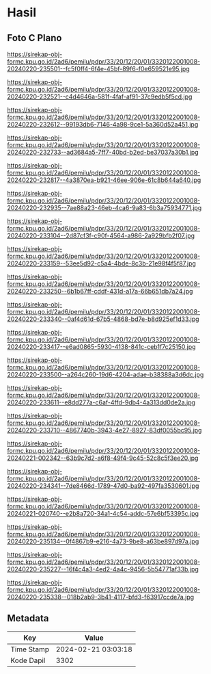 # Hasil

## Foto C Plano

https://sirekap-obj-formc.kpu.go.id/2ad6/pemilu/pdpr/33/20/12/20/01/3320122001008-20240220-235501--fc5f0ff4-6f4e-45bf-89f6-f0e659521e95.jpg

https://sirekap-obj-formc.kpu.go.id/2ad6/pemilu/pdpr/33/20/12/20/01/3320122001008-20240220-232521--c4d4646a-581f-4faf-af91-37c9edb5f5cd.jpg

https://sirekap-obj-formc.kpu.go.id/2ad6/pemilu/pdpr/33/20/12/20/01/3320122001008-20240220-232612--99193db6-7146-4a98-9ce1-5a360d52a451.jpg

https://sirekap-obj-formc.kpu.go.id/2ad6/pemilu/pdpr/33/20/12/20/01/3320122001008-20240220-232733--ad3684a5-7ff7-40bd-b2ed-be37037a30b1.jpg

https://sirekap-obj-formc.kpu.go.id/2ad6/pemilu/pdpr/33/20/12/20/01/3320122001008-20240220-232817--4a3870ea-b921-46ee-906e-61c8b644a640.jpg

https://sirekap-obj-formc.kpu.go.id/2ad6/pemilu/pdpr/33/20/12/20/01/3320122001008-20240220-232935--7ae88a23-46eb-4ca6-9a83-6b3a75934771.jpg

https://sirekap-obj-formc.kpu.go.id/2ad6/pemilu/pdpr/33/20/12/20/01/3320122001008-20240220-233104--2d87cf3f-c90f-4564-a986-2a929bfb2f07.jpg

https://sirekap-obj-formc.kpu.go.id/2ad6/pemilu/pdpr/33/20/12/20/01/3320122001008-20240220-233159--53ee5d92-c5a4-4bde-8c3b-21e98f4f5f87.jpg

https://sirekap-obj-formc.kpu.go.id/2ad6/pemilu/pdpr/33/20/12/20/01/3320122001008-20240220-233250--6b1b67ff-cddf-431d-a17a-66b651db7a24.jpg

https://sirekap-obj-formc.kpu.go.id/2ad6/pemilu/pdpr/33/20/12/20/01/3320122001008-20240220-233340--0af4d61d-67b5-4868-bd7e-b8d925ef1d33.jpg

https://sirekap-obj-formc.kpu.go.id/2ad6/pemilu/pdpr/33/20/12/20/01/3320122001008-20240220-233417--e6ad0865-5930-4138-841c-ceb1f7c25150.jpg

https://sirekap-obj-formc.kpu.go.id/2ad6/pemilu/pdpr/33/20/12/20/01/3320122001008-20240220-233500--a264c260-19d6-4204-adae-b38388a3d6dc.jpg

https://sirekap-obj-formc.kpu.go.id/2ad6/pemilu/pdpr/33/20/12/20/01/3320122001008-20240220-233611--e8dd277a-c6af-4ffd-9db4-4a313dd0de2a.jpg

https://sirekap-obj-formc.kpu.go.id/2ad6/pemilu/pdpr/33/20/12/20/01/3320122001008-20240220-233710--4867740b-3943-4e27-8927-83df0055bc95.jpg

https://sirekap-obj-formc.kpu.go.id/2ad6/pemilu/pdpr/33/20/12/20/01/3320122001008-20240221-002342--63b9c7d2-a6f8-49f4-9c45-52c8c5f3ee20.jpg

https://sirekap-obj-formc.kpu.go.id/2ad6/pemilu/pdpr/33/20/12/20/01/3320122001008-20240220-234341--7de8466d-1789-47d0-ba92-497fa3530601.jpg

https://sirekap-obj-formc.kpu.go.id/2ad6/pemilu/pdpr/33/20/12/20/01/3320122001008-20240221-020740--e2b8a720-34a1-4c54-addc-57e6bf53395c.jpg

https://sirekap-obj-formc.kpu.go.id/2ad6/pemilu/pdpr/33/20/12/20/01/3320122001008-20240220-235134--0f4867b9-e216-4a73-9be8-a63be897d97a.jpg

https://sirekap-obj-formc.kpu.go.id/2ad6/pemilu/pdpr/33/20/12/20/01/3320122001008-20240220-235227--16f4c4a3-4ed2-4a4c-9456-5b54771af33b.jpg

https://sirekap-obj-formc.kpu.go.id/2ad6/pemilu/pdpr/33/20/12/20/01/3320122001008-20240220-235338--018b2ab9-3b41-4117-bfd3-f63917ccde7a.jpg


## Metadata

| Key        | Value               |
| ---------- | ------------------- |
| Time Stamp | 2024-02-21 03:03:18 |
| Kode Dapil | 3302                |



